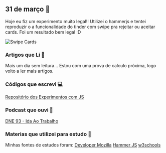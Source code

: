 ## 31 de março :pushpin:

Hoje eu fiz um experimento muito legal!! Utilizei o hammerjs e tentei reproduzir o a funcionalidade do tinder com swipe pra rejeitar ou aceitar cards. Foi um resultado bem legal :D 


![Swipe Cards](https://cdn.fbsbx.com/v/t59.2708-21/29442107_1626838517430590_1988410802524127232_n.gif?_nc_cat=0&oh=29c6c7124bb6627e008f9bf5a21371cb&oe=5AC53B47)

### Artigos que Li :newspaper:

Mais um dia sem leitura... Estou com uma prova de calculo próxima, logo volto a ler mais artigos.

### Códigos que escrevi :computer:

[Repositório dos Experimentos com JS](https://github.com/crisgon/Javascript-Experiments)

### Podcast que ouvi :musical_note:

[DNE 93 - Ida Ao Trabalho](https://devnaestrada.com.br/2017/02/24/ida-ao-trabalho.html)

### Materias que utilizei para estudo :scroll:

Minhas fontes de estudos foram: 
[Developer Mozilla](https://developer.mozilla.org/pt-BR/docs)
[Hammer JS](https://hammerjs.github.io)
[w3schools](https://w3schools.com)










